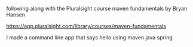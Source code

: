 following along with the Pluralsight course maven fundamentals by Bryan Hansen

https://app.pluralsight.com/library/courses/maven-fundamentals

I made a command line app that says hello using maven java spring